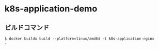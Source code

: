 # k8s-application-demo

## ビルドコマンド

```
$ docker buildx build --platform=linux/amd64 -t k8s-application-nginx .
```

